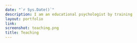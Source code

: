 ```yaml
---
date: "`r Sys.Date()`"
description: I am an educational psychologist by training
layout: portfolio
link:
screenshot: teaching.png
title: Teaching
---
```


